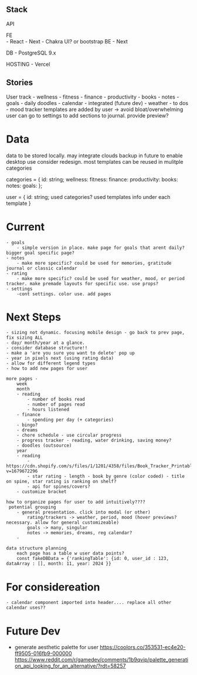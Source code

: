 ## Stack

API


FE  
    - React
    - Next
    - Chakra UI? or bootstrap
BE
    - Next
    
DB
    - PostgreSQL 9.x

HOSTING
    - Vercel
    

## Stories

User track
    - wellness
    - fitness
    - finance
    - productivity
    - books
    - notes
    - goals
    - daily doodles
    - calendar - integrated (future dev)
    - weather
    -  to dos
    - mood tracker
templates are added by user -> avoid bloat/overwhelming
user can go to settings to add sections to journal. provide preview?

# Data
data to be stored locally. may integrate clouds backup in future to enable desktop use
consider redesign. most templates can be reused in mulitple categories

categories = {
    id: string;
    wellness:
    fitness:
    finance:
    productivity:
    books:
    notes:
    goals:
  };

user = {
    id: string;
    used categories?
    used templates
    info under each template
}

# Current
    - goals
        - simple version in place. make page for goals that arent daily? bigger goal specific page?
    - notes
        - make more specific? could be used for memories, gratitude journal or classic calendar
    - rating
        - make more specific? could be used for weather, mood, or period tracker. make premade layouts for specific use. use props? 
    - settings
        -cont settings. color use. add pages


# Next Steps

    - sizing not dynamic. focusing mobile design - go back to prev page, fix sizing ALL
    - day/ month/year at a glance.
    - consider database structure!!
    - make a 'are you sure you want to delete' pop up
    - year in pixels next (using rating data)
    - allow for different legend types
    - how to add new pages for user

    more pages - 
        week
        month 
        - reading
            - number of books read
            - number of pages read
            - hours listened
        - finance
            - spending per day (+ categories)
        - bingo?
        - dreams
        - chore schedule - use circular progress
        - progress tracker - reading, water drinking, saving money?
        - doodles (outsource)
        year 
        - reading 
            - https://cdn.shopify.com/s/files/1/1201/4358/files/Book_Tracker_Printable.pdf?v=1679672296
            - star rating - length - book by genre (color coded) - title on spine, star rating is ranking on shelf?
            - api for spines/covers?
        - customize bracket

    how to organize pages for user to add intuitively????
     potential grouping
        - general presentation. click into modal (or other)
            rating/trackers -> weather, period, mood (hover previews? necessary. allow for general customizeable)
            goals -> many, singular
            notes -> memories, dreams, reg calendar?
        - 
    
    data structure planning
        each page has a table w user data points?
        const fakeDBData = {'rankingTable': {id: 0, user_id : 123, dataArray : [], month: 11, year: 2024 }}

# For considereation
    - calendar component imported into header.... replace all other calendar uses??


# Future Dev 

- generate aesthetic palette for user
https://coolors.co/353531-ec4e20-ff9505-016fb9-000000
 https://www.reddit.com/r/gamedev/comments/1b9qvip/palette_generation_api_looking_for_an_alternative/?rdt=58257

